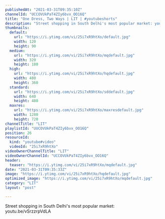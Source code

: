```yaml
---
publishedAt: "2021-03-31T09:35:10Z"
channelId: "UCCOVUkPaT4ZIy6bvx_OO16Q"
title: "One Dress, Two Ways | LIT | #youtubeshorts"
description: "Street shopping in South Delhi's most popular market: youtu.be/vSrzzrpVdLA"
thumbnails:
  default:
    url: "https://i.ytimg.com/vi/25i7xR9htXo/default.jpg"
    width: 120
    height: 90
  medium:
    url: "https://i.ytimg.com/vi/25i7xR9htXo/mqdefault.jpg"
    width: 320
    height: 180
  high:
    url: "https://i.ytimg.com/vi/25i7xR9htXo/hqdefault.jpg"
    width: 480
    height: 360
  standard:
    url: "https://i.ytimg.com/vi/25i7xR9htXo/sddefault.jpg"
    width: 640
    height: 480
  maxres:
    url: "https://i.ytimg.com/vi/25i7xR9htXo/maxresdefault.jpg"
    width: 1280
    height: 720
channelTitle: "LIT"
playlistId: "UUCOVUkPaT4ZIy6bvx_OO16Q"
position: 26
resourceId:
  kind: "youtube#video"
  videoId: "25i7xR9htXo"
videoOwnerChannelTitle: "LIT"
videoOwnerChannelId: "UCCOVUkPaT4ZIy6bvx_OO16Q"
header:
  teaser: "https://i.ytimg.com/vi/25i7xR9htXo/mqdefault.jpg"
date: "2021-03-31T09:35:33Z"
image: "https://i.ytimg.com/vi/25i7xR9htXo/hqdefault.jpg"
optimized_image: "https://i.ytimg.com/vi/25i7xR9htXo/mqdefault.jpg"
category: "LIT"
layout: "post"

---
```

Street shopping in South Delhi's most popular market: youtu.be/vSrzzrpVdLA